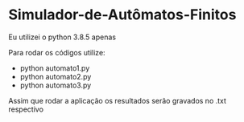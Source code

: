# Simulador-de-Autômatos-Finitos

Eu utilizei o python 3.8.5 apenas

Para rodar os códigos utilize:
- python automato1.py
- python automato2.py
- python automato3.py

Assim que rodar a aplicação os resultados serão gravados no .txt respectivo 
